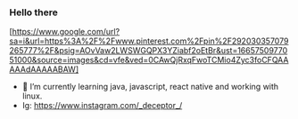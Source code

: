 ### Hello there
[https://www.google.com/url?sa=i&url=https%3A%2F%2Fwww.pinterest.com%2Fpin%2F292030357079265777%2F&psig=AOvVaw2LWSWGQPX3YZiabf2oEtBr&ust=1665750977051000&source=images&cd=vfe&ved=0CAwQjRxqFwoTCMio4Zyc3foCFQAAAAAdAAAAABAW]
- 🌱 I’m currently learning java, javascript, react native and working with linux.
- Ig: https://www.instagram.com/_deceptor_/
